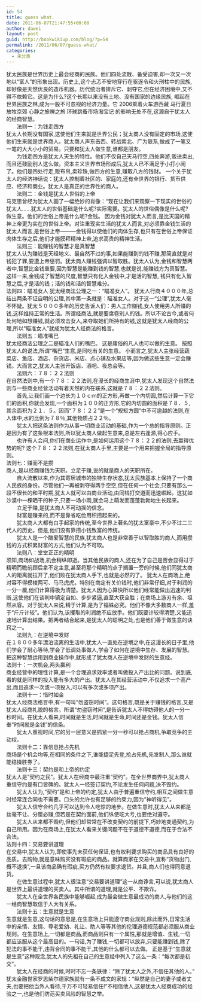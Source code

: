 ```yaml
---
id: 54
title: guess what.
date: 2011-06-07T21:47:55+00:00
author: dawei
layout: post
guid: http://bookwikiup.com/blog/?p=54
permalink: /2011/06/07/guess-what/
categories:
  - 未分类
---
```

犹太民族是世界历史上最会经商的民族。他们四处流散、备受迫害,却一次又一次地以“富人”的形象出现。历史上,这个忐忑不安地穿行在驱逐令和火刑柱中的民族,却好像是天然优良的造币机器。历代统治者排斥它、剥夺它,但在经济困境中,又不得不依赖它。这是为什么?这个长期以来没有土地、没有国家的边缘民族, 崛起在世界民族之林,成为一股不可忽视的经济力量。它 2006乘着火车游西藏 马行夏日放牧京郊 心静之旅禅之旅 环球跳蚤市场淘宝记 的影响无处不在,这源自于犹太人的经商智慧。  
　　法则一：为钱走四方  
犹太人长期没有国家,这使他们生来就是世界公民；犹太商人没有固定的市场,这使他们生来就是世界商人。犹太商人声东击西、转战南北、广为联系,做成了一笔又一笔的大大小小的贸易。只要和犹太人做生意,谁都是朋友。  
　　为钱走四方是犹太人天生的特性。他们不仅自己天马行空,四处奔游,贩进卖出,而且还鼓励别人这么做。资本主义世界市场形成后,犹太人已不满足于小打小闹了。他们是四处行走,贩布帛,卖珍珠,做四方的生意,赚取八方的钱财。 一个关于犹太人的经济神话说：犹太人控制着社区的、家庭的,还有全世界的银行、货币供应、经济和商业。犹太人是真正的世界性的商人。  
　　法则二：金钱是犹太人世俗的上帝  
马克思曾经为犹太人画了一幅绝妙的肖像：“现在让我们来观察一下现实的世俗的犹太人……犹太人的世俗基础是什么呢?实际需要。犹太人的世俗偶像是什么呢? 做生意。他们的世俗上帝是什么呢?金钱。 因为金钱对犹太人而言,是比天国的精神上帝更为实在的世俗上帝。对注重现实生活的犹太人而言,对必须靠金钱生活的犹太人而言,是世俗上帝———金钱得以使他们的肉体生存,也只有在世俗上帝保证肉体生存之后,他们才能膜拜精神上帝,追求高贵的精神生活。  
　　法则三：能赚钱的智慧才是真智慧  
犹太人认为赚钱是天经地义、最自然不过的事,如果能赚到的钱不赚,那简直就是对钱犯了罪,要遭上帝惩罚。犹太商人赚钱强调以智取胜。犹太人认为,金钱和智慧两者中,智慧比金钱重要,因为智慧是能赚到钱的智慧,也就是说,能赚钱方为真智慧。这样一来,金钱成了智慧的尺度,智慧只有化入金钱中,才是活的智慧, 钱只有化入智慧之后,才是活的钱；活的钱和活的智慧难分。  
法则四：瞄准女人 犹太经商法公理之一：“瞄准女人”。 犹太人行商４０００年,总结出两条不证自明的公理,其中第一条就是：瞄准女人。对于这一“公理”,犹太人毫不怀疑。犹太５０００多年的历史告诉人们：男人工作赚钱,女人使用男人所赚的钱,这样维持正常的生活。所谓经商法,就是要席卷别人的钱。所以不论古今,或者何处何地如想赚钱,就必须攻击女人,来夺取她们所持有的钱,这就是犹太人经商的公理,所以“瞄准女人”就成为犹太人经商法的格言。 　　  
　　法则五：瞄准嘴巴  
犹太经商法公理之二是瞄准人们的嘴巴。 这是庸俗的凡人也可以做的生意。 按照犹太人的说法,所谓“嘴巴”生意,是同吃有关的生意。 小而言之,犹太人主张经营蔬菜店、鱼店、酒店、杂货店、米店、点心铺及水果店等,因为做这些生意一定会赚钱。大而言之,犹太人主张开饭店、酒吧、夜总会等。  
　　法则六：７８：２２法则  
在自然法则中,有一个７８：２２法则,在漫长的经商生涯中,犹太人发现这个自然法则与一些商业经营活动有着天然的内在联系,这就是７８：２２法则。  
　　首先,让我们画一个边长为１０ｃｍ的正方形,再做一个内切圆,然后计算一下它们的面积,你就会发现,一个面积为１００的正方形,它的内切圆的面积是７８．５,其余面积为２１．５。因而“７８：２２”是一个“规矩方圆”中不可逾越的法则,在人体中,水的比例为７８％,其他物质占２２％。  
　　犹太人把这条法则作为从事一切商业活动的基础,作为一个总的指导原则。正是因为有了这条根本法则,所以犹太商人做起生意来,总是左右逢源,得心应手。  
　　也许有人会问,你们在商业运作中,是如何运用这个７８：２２的法则,去赢得优势的呢? 这个７８：２２法则,在犹太商人手里,主要是一个用来把握全局的指导原则。  
法则七：赚而不是攒  
商人,是以经商赚钱为天职。立足于赚,说的就是商人的天职所在。  
　　自大流散以来,作为其寄居城市的独特生存状态,犹太民族基本上保持了一个商人民族的身份。尽管他们一再被剥夺得两手空空,但在任何一个社会,只要有那么一段不很长的和平时期,犹太人就可以由商业活动,由同钱打交道而迅速崛起。这犹如沙漠中一棵晒干的种子,只要一场小雨,就会马上萌发而蓬蓬勃勃地生长起来。  
　　立足于赚,是犹太商人不可动摇的信念。  
　　财富是赚来的,而不是靠省吃俭用积攒起来的。  
　　犹太商人大都有白手起家的传统,至今世界上著名的犹太富豪中,不少不过二三代人的历史。但是,他们没有靠攒小钱致富的传统。  
　　犹太人是一个酷爱智慧的民族,犹太商人也是非常善于以智取胜的商人,而用攒钱的方式积累财富的方式,他们认为不可取。  
　　法则八：堂堂正正的精明  
须知,商场如战场,机会稍纵即逝。当其他民族的商人,还在为了自己是否会显得过于精明而瞻前顾后拿不定主意,甚至将那个精明的点子搁置一旁的时候,他们同犹太商人的距离就拉开了,他们败在犹太商人手下,也就是必然的了。 犹太人在商场上,绝对容不得模棱两可、马马虎虎。特别在商定有关价钱时,他们非常仔细,对于利润的一分一厘,他们计算得极为清楚。犹太人因为心算快所以他们经常能做出迅速的判断,这使他们在谈判中镇定自如、步步紧逼,直至大获全胜；在商场上游刃有余、坦然从容。对于犹太人来说,精于计算,是为了锱铢必究。他们不像大多数商人一样,羞于“斤斤计较”。他们认为,该攫取的利润绝不应放手。他们既要计较得清楚,又能迅速地计算出结果。把两者结合起来,是犹太人的聪明之处,也是他们善于做生意的诀窍之一。 　　  
　　法则九：在逆境中发财  
在１８００多年漂泊流离的生活中,犹太人一直处在逆境之中,在这漫长的日子里,他们学会了耐心等待,学会了低调处事做人,学会了如何在逆境中生存、发展的智慧。把这种智慧运用到商业操作中,就形成了犹太商人在逆境中发财的生意经。  
法则十：一次机会,两头赢利  
商业经营中的理性计算,是一个合理追求效率或者叫做投入产出比的问题。说到底,看的就是同样的投入能有多大的产出。犹太人在其经营活动中,不仅追求一个高产出,而且追求一次或一项投入,可以有多次或多项产出。 　　  
　　法则十一：惜时如金  
犹太人经商法格言中,有一句叫“勿盗窃时间”。这句格言,既是关于赚钱的格言,又是犹太人经商礼貌的格言。所谓“勿盗窃时间”,是告诉犹太人不得妨碍他人的一分一秒时间。在犹太人看来,时间就是生活,时间就是生命,时间还是金钱。犹太人信奉“时间就是金钱”的信条。  
　　犹太人重视时间,它的另一层意义是抓紧一分一秒可以抢占商机,争取竞争的主动权。  
　　法则十二：靠信息抢占先机  
商场是个机会均等,在相同的条件之下,谁能捷足先登,抢占先机,先发制人,那么谁就能稳操胜券了。 　　  
　　法则十三：契约是和上帝的约定  
犹太人是“契约之民”。犹太人在经商中最注重“契约”。在全世界商界中,犹太商人重信守约是有口皆碑的。犹太人一经签订契约,不论发生任何问题,决不毁约。  
　　犹太人认为,“契约”是和上帝的约定,犹太人由于普遍重信守约,相互之间做生意时经常连合同也不需要。口头的允许也有足够的约束力,因为“神听得见”。  
　　犹太人信守合约几乎可以达到令人吃惊的地步。在做生意时,犹太人从来都是丝毫不让、分厘必赚,但若是在契约面前,他们纵使吃大亏,也要绝对遵守。  
　　犹太人从来都不毁约,但他们却常常在不改变契约的前提下,巧妙地变通契约,为自己所用。因为在商场上,在犹太人看来关键问题不在于道德不道德,而在于合法不合法。  
法则十四：交易要讲道理  
在交易中,犹太人认为,即使事先未获任何保证,也有权利要求购买的商品具有良好的品质。去购物,就是意味购买没有瑕疵的商品。就算商家在交易中,宣称“货物出门,概不退换”,一旦该商品确有瑕疵,买方仍然有权要求退货。并且,商人们也得同意退货。  
　　在做生意过程中,犹太人很注意“交易要讲道理”这一从商诤言,可以说,犹太商人是世界上最讲道理的买卖人。其中所谓的道理,就是公平、不欺诈。  
　　犹太人在全世界各民族中能够崛起,成为最会做生意最成功的商人,与他们的这一经商智慧取信于人大有关系。  
　　法则十五：生意就是生意  
生意就是生意,这句话的意思是,在生意场上只能遵守商业规则,除此而外,日常生活中的亲情、友情、尊老爱幼、礼让、助人等等其他的伦理道德规范都必须服从商业规则。在生意场上,一切都是商品,而商品则只有一个属性,那就是增值、生钱,一切都应该服从这个最高目的。一句话,为了赚钱,一切都可以放弃,只要能赚到钱,除了犯法的事不能干,违背合同的事不能干,其他的什么都可以去做。 正是基于“生意就是生意”这种观念,犹太人的先祖在自己的生意经中列入了这么一条：“每次都是初交”。  
　　犹太人在经商的时候,时时不忘一条铁律：“除了犹太人之外,不信任其他的人。” 犹太金融世家罗思柴尔德家族就有一条不成文的家规：“纵然是自己的妻子或者丈夫,也要把他当外人看待,千万不可轻易信任!”不相信他人,这是犹太人经商成功的经验之一,也是他们防范买卖风险的智慧之举。　